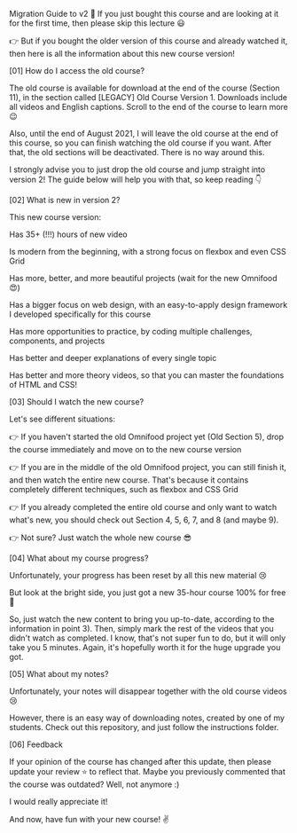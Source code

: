 Migration Guide to v2
🚨 If you just bought this course and are looking at it for the first time, then please skip this lecture 😃



👉 But if you bought the older version of this course and already watched it, then here is all the information about this new course version!



[01] How do I access the old course?

The old course is available for download at the end of the course (Section 11), in the section called [LEGACY] Old Course Version 1. Downloads include all videos and English captions. Scroll to the end of the course to learn more 😉

Also, until the end of August 2021, I will leave the old course at the end of this course, so you can finish watching the old course if you want. After that, the old sections will be deactivated. There is no way around this.

I strongly advise you to just drop the old course and jump straight into version 2! The guide below will help you with that, so keep reading 👇



[02] What is new in version 2?

This new course version:

Has 35+ (!!!) hours of new video

Is modern from the beginning, with a strong focus on flexbox and even CSS Grid

Has more, better, and more beautiful projects (wait for the new Omnifood 😍)

Has a bigger focus on web design, with an easy-to-apply design framework I developed specifically for this course

Has more opportunities to practice, by coding multiple challenges, components, and projects

Has better and deeper explanations of every single topic

Has better and more theory videos, so that you can master the foundations of HTML and CSS!



[03] Should I watch the new course?

Let's see different situations:

👉 If you haven't started the old Omnifood project yet (Old Section 5), drop the course immediately and move on to the new course version

👉 If you are in the middle of the old Omnifood project, you can still finish it, and then watch the entire new course. That's because it contains completely different techniques, such as flexbox and CSS Grid

👉 If you already completed the entire old course and only want to watch what's new, you should check out Section 4, 5, 6, 7, and 8 (and maybe 9).

👉 Not sure? Just watch the whole new course 😎



[04] What about my course progress?

Unfortunately, your progress has been reset by all this new material 😢

But look at the bright side, you just got a new 35-hour course 100% for free 🤩

So, just watch the new content to bring you up-to-date, according to the information in point 3). Then, simply mark the rest of the videos that you didn't watch as completed. I know, that's not super fun to do, but it will only take you 5 minutes. Again, it's hopefully worth it for the huge upgrade you got.



[05] What about my notes?

Unfortunately, your notes will disappear together with the old course videos 😢

However, there is an easy way of downloading notes, created by one of my students. Check out this repository, and just follow the instructions folder.



[06] Feedback

If your opinion of the course has changed after this update, then please update your review ⭐️ to reflect that. Maybe you previously commented that the course was outdated? Well, not anymore :)

I would really appreciate it!

And now, have fun with your new course! ✌️